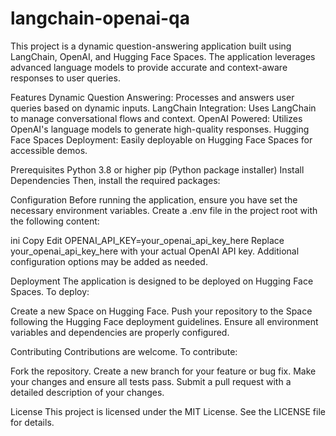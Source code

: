 # langchain-openai-qa
 
This project is a dynamic question-answering application built using LangChain, OpenAI, and Hugging Face Spaces. The application leverages advanced language models to provide accurate and context-aware responses to user queries.

Features
Dynamic Question Answering: Processes and answers user queries based on dynamic inputs.
LangChain Integration: Uses LangChain to manage conversational flows and context.
OpenAI Powered: Utilizes OpenAI's language models to generate high-quality responses.
Hugging Face Spaces Deployment: Easily deployable on Hugging Face Spaces for accessible demos.


Prerequisites
Python 3.8 or higher
pip (Python package installer)
Install Dependencies
Then, install the required packages:

Configuration
Before running the application, ensure you have set the necessary environment variables. Create a .env file in the project root with the following content:

ini
Copy
Edit
OPENAI_API_KEY=your_openai_api_key_here
Replace your_openai_api_key_here with your actual OpenAI API key. Additional configuration options may be added as needed.

Deployment
The application is designed to be deployed on Hugging Face Spaces. To deploy:

Create a new Space on Hugging Face.
Push your repository to the Space following the Hugging Face deployment guidelines.
Ensure all environment variables and dependencies are properly configured.

Contributing
Contributions are welcome. To contribute:

Fork the repository.
Create a new branch for your feature or bug fix.
Make your changes and ensure all tests pass.
Submit a pull request with a detailed description of your changes.

License
This project is licensed under the MIT License. See the LICENSE file for details.
